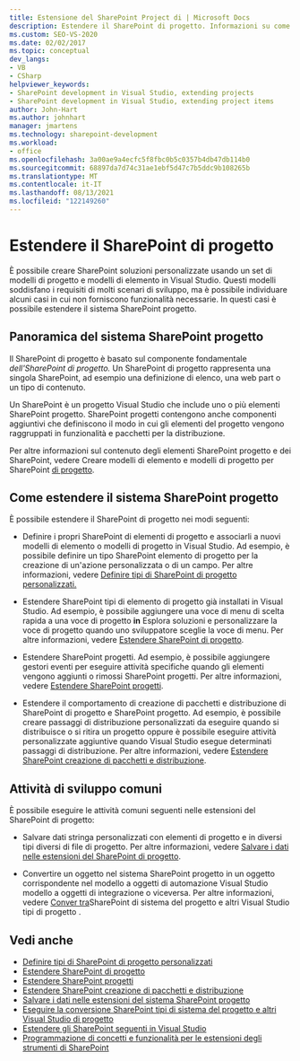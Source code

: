 ```yaml
---
title: Estensione del SharePoint Project di | Microsoft Docs
description: Estendere il SharePoint di progetto. Informazioni su come estendere il SharePoint di progetto. Informazioni su attività di sviluppo comuni.
ms.custom: SEO-VS-2020
ms.date: 02/02/2017
ms.topic: conceptual
dev_langs:
- VB
- CSharp
helpviewer_keywords:
- SharePoint development in Visual Studio, extending projects
- SharePoint development in Visual Studio, extending project items
author: John-Hart
ms.author: johnhart
manager: jmartens
ms.technology: sharepoint-development
ms.workload:
- office
ms.openlocfilehash: 3a00ae9a4ecfc5f8fbc0b5c0357b4db47db114b0
ms.sourcegitcommit: 68897da7d74c31ae1ebf5d47c7b5ddc9b108265b
ms.translationtype: MT
ms.contentlocale: it-IT
ms.lasthandoff: 08/13/2021
ms.locfileid: "122149260"
---
```

# <a name="extend-the-sharepoint-project-system"></a>Estendere il SharePoint di progetto
  È possibile creare SharePoint soluzioni personalizzate usando un set di modelli di progetto e modelli di elemento in Visual Studio. Questi modelli soddisfano i requisiti di molti scenari di sviluppo, ma è possibile individuare alcuni casi in cui non forniscono funzionalità necessarie. In questi casi è possibile estendere il sistema SharePoint progetto.

## <a name="overview-of-the-sharepoint-project-system"></a>Panoramica del sistema SharePoint progetto
 Il SharePoint di progetto è basato sul componente fondamentale *dell'SharePoint di progetto.* Un SharePoint di progetto rappresenta una singola SharePoint, ad esempio una definizione di elenco, una web part o un tipo di contenuto.

 Un SharePoint è un progetto Visual Studio che include uno o più elementi SharePoint progetto. SharePoint progetti contengono anche componenti aggiuntivi che definiscono il modo in cui gli elementi del progetto vengono raggruppati in funzionalità e pacchetti per la distribuzione.

 Per altre informazioni sul contenuto degli elementi SharePoint progetto e dei SharePoint, vedere Creare modelli di elemento e modelli di progetto per SharePoint [di progetto](../sharepoint/creating-item-templates-and-project-templates-for-sharepoint-project-items.md).

## <a name="how-to-extend-the-sharepoint-project-system"></a>Come estendere il sistema SharePoint progetto
 È possibile estendere il SharePoint di progetto nei modi seguenti:

- Definire i propri SharePoint di elementi di progetto e associarli a nuovi modelli di elemento o modelli di progetto in Visual Studio. Ad esempio, è possibile definire un tipo SharePoint elemento di progetto per la creazione di un'azione personalizzata o di un campo. Per altre informazioni, vedere [Definire tipi di SharePoint di progetto personalizzati.](../sharepoint/defining-custom-sharepoint-project-item-types.md)

- Estendere SharePoint tipi di elemento di progetto già installati in Visual Studio. Ad esempio, è possibile aggiungere una voce di menu di scelta rapida a una voce di progetto **in** Esplora soluzioni e personalizzare la voce di progetto quando uno sviluppatore sceglie la voce di menu. Per altre informazioni, vedere [Estendere SharePoint di progetto](../sharepoint/extending-sharepoint-project-items.md).

- Estendere SharePoint progetti. Ad esempio, è possibile aggiungere gestori eventi per eseguire attività specifiche quando gli elementi vengono aggiunti o rimossi SharePoint progetti. Per altre informazioni, vedere [Estendere SharePoint progetti](../sharepoint/extending-sharepoint-projects.md).

- Estendere il comportamento di creazione di pacchetti e distribuzione di SharePoint di progetto e SharePoint progetto. Ad esempio, è possibile creare passaggi di distribuzione personalizzati da eseguire quando si distribuisce o si ritira un progetto oppure è possibile eseguire attività personalizzate aggiuntive quando Visual Studio esegue determinati passaggi di distribuzione. Per altre informazioni, vedere [Estendere SharePoint creazione di pacchetti e distribuzione](../sharepoint/extending-sharepoint-packaging-and-deployment.md).

## <a name="common-development-tasks"></a>Attività di sviluppo comuni
 È possibile eseguire le attività comuni seguenti nelle estensioni del SharePoint di progetto:

- Salvare dati stringa personalizzati con elementi di progetto e in diversi tipi diversi di file di progetto. Per altre informazioni, vedere [Salvare i dati nelle estensioni del SharePoint di progetto](../sharepoint/saving-data-in-extensions-of-the-sharepoint-project-system.md).

- Convertire un oggetto nel sistema SharePoint progetto in un oggetto corrispondente nel modello a oggetti di automazione Visual Studio modello a oggetti di integrazione o viceversa. Per altre informazioni, vedere [Conver tra](../sharepoint/converting-between-sharepoint-project-system-types-and-other-visual-studio-project-types.md)SharePoint di sistema del progetto e altri Visual Studio tipi di progetto .

## <a name="see-also"></a>Vedi anche
- [Definire tipi di SharePoint di progetto personalizzati](../sharepoint/defining-custom-sharepoint-project-item-types.md)
- [Estendere SharePoint di progetto](../sharepoint/extending-sharepoint-project-items.md)
- [Estendere SharePoint progetti](../sharepoint/extending-sharepoint-projects.md)
- [Estendere SharePoint creazione di pacchetti e distribuzione](../sharepoint/extending-sharepoint-packaging-and-deployment.md)
- [Salvare i dati nelle estensioni del sistema SharePoint progetto](../sharepoint/saving-data-in-extensions-of-the-sharepoint-project-system.md)
- [Eseguire la conversione SharePoint tipi di sistema del progetto e altri Visual Studio di progetto](../sharepoint/converting-between-sharepoint-project-system-types-and-other-visual-studio-project-types.md)
- [Estendere gli SharePoint seguenti in Visual Studio](../sharepoint/extending-the-sharepoint-tools-in-visual-studio.md)
- [Programmazione di concetti e funzionalità per le estensioni degli strumenti di SharePoint](../sharepoint/programming-concepts-and-features-for-sharepoint-tools-extensions.md)
